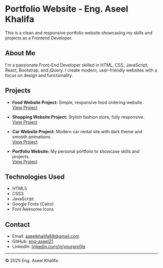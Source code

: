  # Portfolio Website - Eng. Aseel Khalifa

This is a clean and responsive portfolio website showcasing my skills and projects as a Frontend Developer.

## About Me
I'm a passionate Front-End Developer skilled in HTML, CSS, JavaScript, React, Bootstrap, and jQuery. I create modern, user-friendly websites with a focus on design and functionality.

## Projects
- **Food Website Project:** Simple, responsive food ordering website.  
  [View Project](https://eng-aseel21.github.io/food-website-project/)

- **Shopping Website Project:** Stylish fashion store, fully responsive.  
  [View Project](https://eng-aseel21.github.io/shopping-website-project/)

- **Car Website Project:** Modern car rental site with dark theme and smooth animations.  
  [View Project](https://eng-aseel21.github.io/Car-website-project/)

- **Portfolio Website:** My personal portfolio to showcase skills and projects.  
  [View Project](https://eng-aseel21.github.io/portfolio-website/)

## Technologies Used
- HTML5  
- CSS3  
- JavaScript  
- Google Fonts (Cairo)  
- Font Awesome Icons

## Contact
- Email: aseelkhalifa89@gmail.com  
- GitHub: [eng-aseel21](https://github.com/eng-aseel21)  
- LinkedIn: [linkedin.com/in/yourprofile](https://linkedin.com/in/aseelkhalifa)

---

© 2025 Eng. Aseel Khalifa

